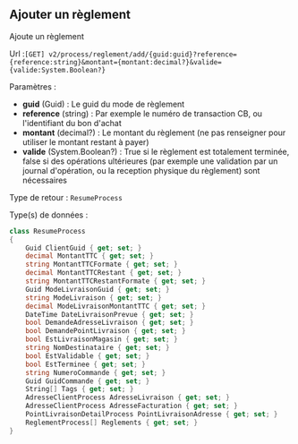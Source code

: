 ## <span id='ajouterreglement'>Ajouter un règlement</span>

Ajoute un règlement

Url :`[GET] v2/process/reglement/add/{guid:guid}?reference={reference:string}&montant={montant:decimal?}&valide={valide:System.Boolean?}`

Paramètres : 

- **guid** (Guid) : Le guid du mode de règlement
- **reference** (string) : Par exemple le numéro de transaction CB, ou l'identifiant du bon d'achat
- **montant** (decimal?) : Le montant du règlement (ne pas renseigner pour utiliser le montant restant à payer)
- **valide** (System.Boolean?) : True si le règlement est totalement terminée, false si des opérations ultérieures (par exemple une validation par un journal d'opération, ou la reception physique du règlement) sont nécessaires

Type de retour : `ResumeProcess`

Type(s) de données :

```csharp
class ResumeProcess
{
	Guid ClientGuid { get; set; }
	decimal MontantTTC { get; set; }
	string MontantTTCFormate { get; set; }
	decimal MontantTTCRestant { get; set; }
	string MontantTTCRestantFormate { get; set; }
	Guid ModeLivraisonGuid { get; set; }
	string ModeLivraison { get; set; }
	decimal ModeLivraisonMontantTTC { get; set; }
	DateTime DateLivraisonPrevue { get; set; }
	bool DemandeAdresseLivraison { get; set; }
	bool DemandePointLivraison { get; set; }
	bool EstLivraisonMagasin { get; set; }
	string NomDestinataire { get; set; }
	bool EstValidable { get; set; }
	bool EstTerminee { get; set; }
	string NumeroCommande { get; set; }
	Guid GuidCommande { get; set; }
	String[] Tags { get; set; }
	AdresseClientProcess AdresseLivraison { get; set; }
	AdresseClientProcess AdresseFacturation { get; set; }
	PointLivraisonDetailProcess PointLivraisonAdresse { get; set; }
	ReglementProcess[] Reglements { get; set; }
}

```
